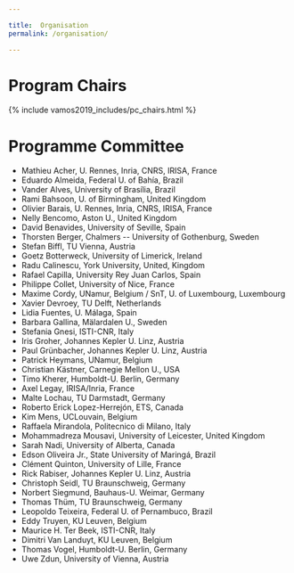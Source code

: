 ```yaml
---

title:  Organisation
permalink: /organisation/

---
```


# Program Chairs


{% include vamos2019_includes/pc_chairs.html %}

# Programme Committee

* Mathieu Acher, U. Rennes, Inria, CNRS, IRISA,  France
* Eduardo Almeida, Federal U. of Bahía, Brazil
* Vander Alves, University of Brasília, Brazil
* Rami Bahsoon, U. of Birmingham, United Kingdom
* Olivier Barais, U. Rennes, Inria, CNRS, IRISA,  France 
* Nelly Bencomo, Aston U., United Kingdom
* David Benavides, University of Seville, Spain
* Thorsten Berger, Chalmers -- University of Gothenburg, Sweden
* Stefan Biffl, TU Vienna, Austria
* Goetz Botterweck, University of Limerick, Ireland
* Radu Calinescu, York University, United, Kingdom
* Rafael Capilla, University Rey Juan Carlos, Spain
* Philippe Collet, University of Nice, France
* Maxime Cordy,  UNamur, Belgium / SnT, U. of Luxembourg, Luxembourg
* Xavier Devroey, TU Delft, Netherlands
* Lidia Fuentes, U. Málaga, Spain 
* Barbara Gallina, Mälardalen U., Sweden
* Stefania Gnesi, ISTI-CNR, Italy
* Iris Groher,  Johannes Kepler U. Linz, Austria
* Paul Grünbacher, Johannes Kepler U. Linz, Austria
* Patrick Heymans, UNamur,  Belgium
* Christian Kästner, Carnegie Mellon U., USA
* Timo Kherer, Humboldt-U. Berlin, Germany
* Axel Legay, IRISA/Inria, France
* Malte Lochau, TU Darmstadt, Germany
* Roberto Erick Lopez-Herrejón, ETS, Canada
* Kim Mens, UCLouvain, Belgium 
* Raffaela Mirandola, Politecnico di Milano, Italy
* Mohammadreza Mousavi, University of Leicester, United Kingdom
* Sarah Nadi, University of Alberta, Canada
* Edson Oliveira Jr., State University of Maringá, Brazil
* Clément Quinton,  University of Lille, France
* Rick Rabiser, Johannes Kepler U. Linz, Austria
* Christoph Seidl, TU Braunschweig, Germany
* Norbert Siegmund, Bauhaus-U. Weimar, Germany
* Thomas Thüm, TU Braunschweig, Germany
* Leopoldo Teixeira, Federal U. of Pernambuco, Brazil
* Eddy Truyen, KU Leuven, Belgium
* Maurice H. Ter Beek, ISTI-CNR, Italy
* Dimitri Van Landuyt, KU Leuven, Belgium
* Thomas Vogel, Humboldt-U. Berlin, Germany
* Uwe Zdun, University of Vienna, Austria

